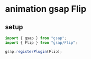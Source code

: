 # animation gsap Flip

## setup

```ts
import { gsap } from "gsap";
import { Flip } from "gsap/Flip";

gsap.registerPlugin(Flip);
```
